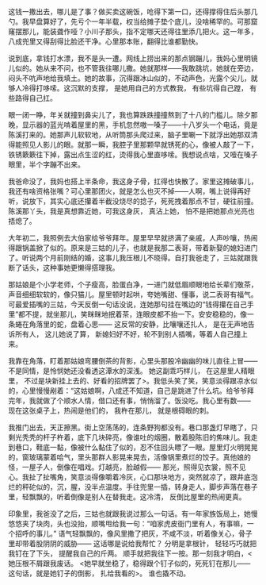 这钱一撒出去，哪儿是了事？做买卖这碗饭，呛得下第一口，还得撑得住后头那几勺。我早盘算好了，先亏个一年半载，权当给摊子垫个底儿，没啥稀罕的。可那窟窿摆那儿，能装聋作哑？小川子那头，指不定哪天还得往里添几把火。这一年多，八成兜里又得刮得比脸还干净。心里那本账，翻得比谁都勤快。

说到底，拿钱打水漂，我不是头一遭。网线上捞出来的那点钢蹦儿，我妈心里明镜儿似的。她从来不问，也不管我往哪儿撒。她就那样——我敢跳坑，她就在旁边，闷头不吭声地给我填土。她的故事，沉得跟冰山似的，不动声色，光露个尖儿，就够人冷得打哆嗦。这沉默的支撑， 是她用自己的方式教我， 有些坑得自己蹚， 有些路得自己扛。

眼一闭一睁，年关就撞到鼻尖儿了，我也算跌跌撞撞熬到了十八的门槛儿。除夕那晚，显示器的蓝光啃着屋里的黑，手机忽然嗷一嗓子——十八岁头一个电话，竟是陈溪打来的。她那声儿软软地，从听筒那头爬过来，脑子里唰一下就浮出她那双清得能照见人影儿的眼。就那一瞬，我腔子里那颗早就锈死的心，像被人敲了一下，铁锈簌簌往下掉，露出点生涩的红，烫得我心里直哆嗦。我想说点啥，又噎在嗓子眼里，半个字蹦不出来。

我爸命没了，我妈也搭上半条命，我这身子骨，扛得也快散了。家里这摊破事儿，我还有啥资格张嘴？可心里那团火，就是怎么也灭不掉——人啊，嘴上说得再好听，说放下，其实心底还攥着半截没烧尽的捻子，死死拽着那点不甘，硬往前撞。陈溪那丫头，我是真想靠近她，可我这身灰， 真沾上她， 怕不是把她那点光亮也捂熄了。

大年初二，我照例去大伯家给爷爷拜年。屋里早早就挤满了亲戚，人声吵嚷，热闹得跟锅盖掀了似的。原来是三姑的儿子，也就是我那二表哥，带着新娶的媳妇进门了。听说两个月前刚结的婚，这事儿我压根儿不晓得。自打我爸走了，三姑就跟我断了话头，这种事她更懒得搭理我。

那姑娘是个小学老师，个子瘦高，脸蛋白净，一进门就低眉顺眼地给长辈们敬茶，声音细细软软的，像只猫儿。屋里顿时起哄，夸她嘴甜、懂事，说二表哥有福气。可最爱插嘴的三姑，今天反倒一句话没说，连她那句挂在嘴边的“钱得攥在自己手里”都不提，就坐那儿，笑眯眯地抿着茶，连眼皮都不抬一下。安安稳稳的，像一条蜷在角落里的蛇，盘着心思—— 这反常的安静，比嚷嚷还扎人， 是在无声地告诉所有人， 这儿她说了算， 新媳妇好不好，轮不到别人插嘴，等着人自己撞上来。

我靠在角落，盯着那姑娘弯腰倒茶的背影，心里头那股冷幽幽的味儿直往上冒—— 不是同情，是怜悯她还没看透这潭水的深浅。 她这副乖巧样儿， 在这屋里人精眼里， 不过是块新挂上去的、好看的招牌罢了>。我低头笑了笑，笑意淡得跟凉水似的，心里慢慢剐着：“这姑娘啊，八成还不知道，自己是跳进了什么坑。给爷爷拜完年，我就做了个顺水人情，借口还有事，悄悄溜了。饭没吃。我心里有数—— 现在这张桌子上，热闹是他们的， 我杵在那儿， 就是根碍眼的刺。

我推门出去，天正擦黑。街上空荡荡的，连条野狗都没有。巷口那盏灯早瞎了，只剩光秃秃的杆子杵着，底下几块碎亮，像谁吐的烟圈，散着股陈旧的焦味儿。我走到巷口，鞋底一黏，像被什么黏住了似的，忍不住回头瞟了一眼。屋里灯火明晃晃的，窗玻璃蒙着哈气，里头那群人影晃来晃去，活像锅里煮烂的饺子。真他娘的怪，一屋子人，倒像在唱戏。灯越亮，脸越假—— 那光，照得见衣裳，照不见心。我扯了扯嘴角，笑意淡得像嚼着冷灰，心口那块地方，突然就凉了，跟井底泡烂的秤砣似的，沉，腥，没半点温度。手往兜里一插，转身走人，脚步声落在巷子里，轻飘飘的，听着倒像是别人在替我走。这冷清， 反倒比屋里的热闹更真。

印象里，我爸没了之后，三姑也就跟我说过那么一句话。有一年家族饭局上，她慢悠悠夹了块肉，头也没抬，顺嘴甩给我一句：“咱家虎皮衙门里有人，有事嘛，一个招呼的事儿。” 语气轻飘飘的，像风里撒了把灰，不咸不淡，听着像关心，骨子里却带着股阴阴的威胁—— 这话哪是说给我帮忙？ 分明是拿根针， 轻轻巧巧就把我钉在了下头， 提醒我自己的斤两。 顺手就把我往下一按。那一刻我才明白，<她压根不屑跟我废话。 <她早就坐稳了，稳得跟个钉子似的，死死钉在那儿—— 这句话，就是她钉子的倒影， 扎给我看的>。 谁也撬不动。
